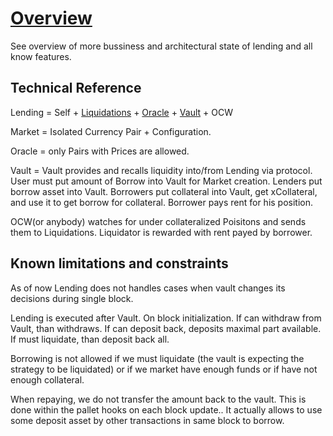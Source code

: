 # [Overview](https://app.clickup.com/20465559/v/dc/kghwq-20761/kghwq-3621)

See overview of more bussiness and architectural state of lending and all know features.

## Technical Reference

Lending = Self + [Liquidations](liquidations) + [Oracle](../oracle) + [Vault](../vault) + OCW

Market = Isolated Currency Pair + Configuration.

Oracle = only Pairs with Prices are allowed.

Vault = Vault provides and recalls liquidity into/from Lending via protocol. User must put amount of Borrow into Vault for Market creation. Lenders put borrow asset into Vault. Borrowers put collateral into Vault, get xCollateral, and use it to get borrow for collateral. Borrower pays rent for his position.

OCW(or anybody) watches for under collateralized Poisitons and sends them to Liquidations. Liquidator is rewarded with rent payed by borrower.

## Known limitations and constraints

As of now Lending does not handles cases when vault changes its decisions during single block.

Lending is executed after Vault. On block initialization. If can withdraw from Vault, than withdraws. If can deposit back, deposits maximal part available. If must liquidate, than deposit back all.

Borrowing is not allowed if we must liquidate (the vault is expecting the strategy to be liquidated) or if we market have enough funds or if have not enough collateral.

When repaying, we do not transfer the amount back to the vault. This is done within the pallet hooks on each block update.. It actually allows to use some deposit asset by other transactions in same block to borrow.


